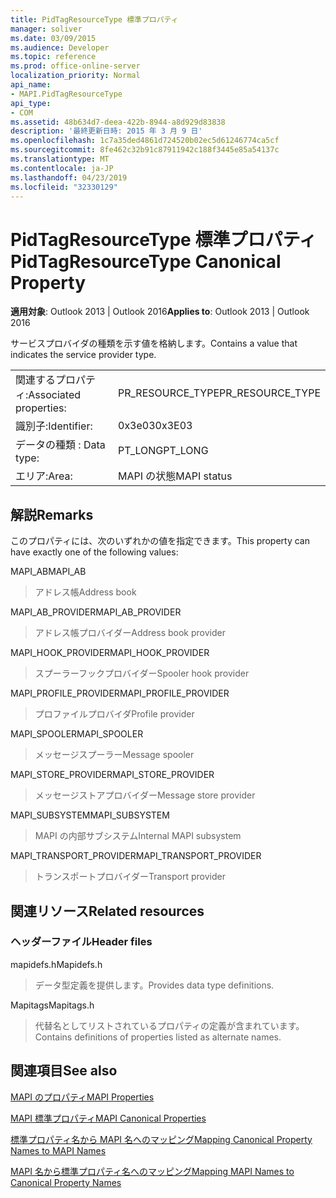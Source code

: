 ```yaml
---
title: PidTagResourceType 標準プロパティ
manager: soliver
ms.date: 03/09/2015
ms.audience: Developer
ms.topic: reference
ms.prod: office-online-server
localization_priority: Normal
api_name:
- MAPI.PidTagResourceType
api_type:
- COM
ms.assetid: 48b634d7-deea-422b-8944-a8d929d83838
description: '最終更新日時: 2015 年 3 月 9 日'
ms.openlocfilehash: 1c7a35ded4861d724520b02ec5d61246774ca5cf
ms.sourcegitcommit: 8fe462c32b91c87911942c188f3445e85a54137c
ms.translationtype: MT
ms.contentlocale: ja-JP
ms.lasthandoff: 04/23/2019
ms.locfileid: "32330129"
---
```

# <a name="pidtagresourcetype-canonical-property"></a><span data-ttu-id="83668-103">PidTagResourceType 標準プロパティ</span><span class="sxs-lookup"><span data-stu-id="83668-103">PidTagResourceType Canonical Property</span></span>

  
  
<span data-ttu-id="83668-104">**適用対象**: Outlook 2013 | Outlook 2016</span><span class="sxs-lookup"><span data-stu-id="83668-104">**Applies to**: Outlook 2013 | Outlook 2016</span></span> 
  
<span data-ttu-id="83668-105">サービスプロバイダの種類を示す値を格納します。</span><span class="sxs-lookup"><span data-stu-id="83668-105">Contains a value that indicates the service provider type.</span></span>
  
|||
|:-----|:-----|
|<span data-ttu-id="83668-106">関連するプロパティ:</span><span class="sxs-lookup"><span data-stu-id="83668-106">Associated properties:</span></span>  <br/> |<span data-ttu-id="83668-107">PR_RESOURCE_TYPE</span><span class="sxs-lookup"><span data-stu-id="83668-107">PR_RESOURCE_TYPE</span></span>  <br/> |
|<span data-ttu-id="83668-108">識別子:</span><span class="sxs-lookup"><span data-stu-id="83668-108">Identifier:</span></span>  <br/> |<span data-ttu-id="83668-109">0x3e03</span><span class="sxs-lookup"><span data-stu-id="83668-109">0x3E03</span></span>  <br/> |
|<span data-ttu-id="83668-110">データの種類 : </span><span class="sxs-lookup"><span data-stu-id="83668-110">Data type:</span></span>  <br/> |<span data-ttu-id="83668-111">PT_LONG</span><span class="sxs-lookup"><span data-stu-id="83668-111">PT_LONG</span></span>  <br/> |
|<span data-ttu-id="83668-112">エリア:</span><span class="sxs-lookup"><span data-stu-id="83668-112">Area:</span></span>  <br/> |<span data-ttu-id="83668-113">MAPI の状態</span><span class="sxs-lookup"><span data-stu-id="83668-113">MAPI status</span></span>  <br/> |
   
## <a name="remarks"></a><span data-ttu-id="83668-114">解説</span><span class="sxs-lookup"><span data-stu-id="83668-114">Remarks</span></span>

<span data-ttu-id="83668-115">このプロパティには、次のいずれかの値を指定できます。</span><span class="sxs-lookup"><span data-stu-id="83668-115">This property can have exactly one of the following values:</span></span>
  
<span data-ttu-id="83668-116">MAPI_AB</span><span class="sxs-lookup"><span data-stu-id="83668-116">MAPI_AB</span></span> 
  
> <span data-ttu-id="83668-117">アドレス帳</span><span class="sxs-lookup"><span data-stu-id="83668-117">Address book</span></span>
    
<span data-ttu-id="83668-118">MAPI_AB_PROVIDER</span><span class="sxs-lookup"><span data-stu-id="83668-118">MAPI_AB_PROVIDER</span></span> 
  
> <span data-ttu-id="83668-119">アドレス帳プロバイダー</span><span class="sxs-lookup"><span data-stu-id="83668-119">Address book provider</span></span>
    
<span data-ttu-id="83668-120">MAPI_HOOK_PROVIDER</span><span class="sxs-lookup"><span data-stu-id="83668-120">MAPI_HOOK_PROVIDER</span></span> 
  
> <span data-ttu-id="83668-121">スプーラーフックプロバイダー</span><span class="sxs-lookup"><span data-stu-id="83668-121">Spooler hook provider</span></span>
    
<span data-ttu-id="83668-122">MAPI_PROFILE_PROVIDER</span><span class="sxs-lookup"><span data-stu-id="83668-122">MAPI_PROFILE_PROVIDER</span></span> 
  
> <span data-ttu-id="83668-123">プロファイルプロバイダ</span><span class="sxs-lookup"><span data-stu-id="83668-123">Profile provider</span></span>
    
<span data-ttu-id="83668-124">MAPI_SPOOLER</span><span class="sxs-lookup"><span data-stu-id="83668-124">MAPI_SPOOLER</span></span> 
  
> <span data-ttu-id="83668-125">メッセージスプーラー</span><span class="sxs-lookup"><span data-stu-id="83668-125">Message spooler</span></span>
    
<span data-ttu-id="83668-126">MAPI_STORE_PROVIDER</span><span class="sxs-lookup"><span data-stu-id="83668-126">MAPI_STORE_PROVIDER</span></span> 
  
> <span data-ttu-id="83668-127">メッセージストアプロバイダー</span><span class="sxs-lookup"><span data-stu-id="83668-127">Message store provider</span></span>
    
<span data-ttu-id="83668-128">MAPI_SUBSYSTEM</span><span class="sxs-lookup"><span data-stu-id="83668-128">MAPI_SUBSYSTEM</span></span> 
  
> <span data-ttu-id="83668-129">MAPI の内部サブシステム</span><span class="sxs-lookup"><span data-stu-id="83668-129">Internal MAPI subsystem</span></span>
    
<span data-ttu-id="83668-130">MAPI_TRANSPORT_PROVIDER</span><span class="sxs-lookup"><span data-stu-id="83668-130">MAPI_TRANSPORT_PROVIDER</span></span> 
  
> <span data-ttu-id="83668-131">トランスポートプロバイダー</span><span class="sxs-lookup"><span data-stu-id="83668-131">Transport provider</span></span>
    
## <a name="related-resources"></a><span data-ttu-id="83668-132">関連リソース</span><span class="sxs-lookup"><span data-stu-id="83668-132">Related resources</span></span>

### <a name="header-files"></a><span data-ttu-id="83668-133">ヘッダーファイル</span><span class="sxs-lookup"><span data-stu-id="83668-133">Header files</span></span>

<span data-ttu-id="83668-134">mapidefs.h</span><span class="sxs-lookup"><span data-stu-id="83668-134">Mapidefs.h</span></span>
  
> <span data-ttu-id="83668-135">データ型定義を提供します。</span><span class="sxs-lookup"><span data-stu-id="83668-135">Provides data type definitions.</span></span>
    
<span data-ttu-id="83668-136">Mapitags</span><span class="sxs-lookup"><span data-stu-id="83668-136">Mapitags.h</span></span>
  
> <span data-ttu-id="83668-137">代替名としてリストされているプロパティの定義が含まれています。</span><span class="sxs-lookup"><span data-stu-id="83668-137">Contains definitions of properties listed as alternate names.</span></span>
    
## <a name="see-also"></a><span data-ttu-id="83668-138">関連項目</span><span class="sxs-lookup"><span data-stu-id="83668-138">See also</span></span>



[<span data-ttu-id="83668-139">MAPI のプロパティ</span><span class="sxs-lookup"><span data-stu-id="83668-139">MAPI Properties</span></span>](mapi-properties.md)
  
[<span data-ttu-id="83668-140">MAPI 標準プロパティ</span><span class="sxs-lookup"><span data-stu-id="83668-140">MAPI Canonical Properties</span></span>](mapi-canonical-properties.md)
  
[<span data-ttu-id="83668-141">標準プロパティ名から MAPI 名へのマッピング</span><span class="sxs-lookup"><span data-stu-id="83668-141">Mapping Canonical Property Names to MAPI Names</span></span>](mapping-canonical-property-names-to-mapi-names.md)
  
[<span data-ttu-id="83668-142">MAPI 名から標準プロパティ名へのマッピング</span><span class="sxs-lookup"><span data-stu-id="83668-142">Mapping MAPI Names to Canonical Property Names</span></span>](mapping-mapi-names-to-canonical-property-names.md)

